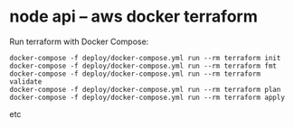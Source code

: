 # node api – aws docker terraform

Run terraform with Docker Compose:

```
docker-compose -f deploy/docker-compose.yml run --rm terraform init
docker-compose -f deploy/docker-compose.yml run --rm terraform fmt
docker-compose -f deploy/docker-compose.yml run --rm terraform validate
docker-compose -f deploy/docker-compose.yml run --rm terraform plan
docker-compose -f deploy/docker-compose.yml run --rm terraform apply
```

etc
